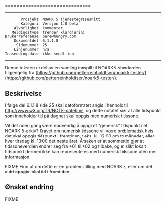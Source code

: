 
==============================

 ------------------  ---------------------------------
           Prosjekt  NOARK 5 Tjenestegresesnitt
           Kategori  Versjon 1.0 beta
        Alvorlighet  kommentar
       Meldingstype  trenger klargjøring
    Brukerreferanse  pere@hungry.com
        Dokumentdel  6.1.1.8
         Sidenummer  25
        Linjenummer  n/a
    Innsendingsdato  ikke sendt inn
 ------------------  ---------------------------------

Denne teksten er del av en samling innspill til NOARK5-standarden
tilgjengelig fra [https://github.com/petterreinholdtsen/noark5-tester/](https://github.com/petterreinholdtsen/noark5-tester/).

Beskrivelse
-----------

I følge del 6.1.1.8 side 25 skal datoformatet angis i henhold til
http://www.w3.org/TR/NOTE-datetime, og dette notatet sier at alle
tidspunkt som inneholder tid på døgnet skal oppgis med numerisk
tidssone.

Vil det noen gang være nødvendig å oppgi et "generisk" tidspunkt i et
NOARK 5-arkiv?  Kravet om numerisk tidssone vil være problematisk hvis
det skal oppgis tidspunkt i fremtiden, f.eks. kl. 12:00 om to måneder,
eller hver tirsdag kl. 13:00 det neste året.  Årsaken er at sommertid
gjør at tidssoneverdien endrer seg fra +01 til +02 og tilbake, og et
slikt lokalt tidspunkt dermed ikke kan representeres med numerisk
tidssone uten mer informasjon.

FIXME Finn ut om dette er en problemstilling med NOARK 5, eller om det
aldri oppgis lokal tid i fremtiden.

Ønsket endring
--------------

FIXME
